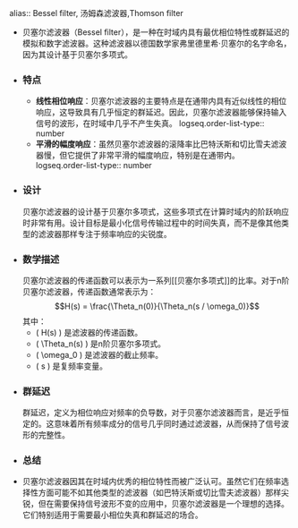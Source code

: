 alias:: Bessel filter, 汤姆森滤波器,Thomson filter

- 贝塞尔滤波器（Bessel filter），是一种在时域内具有最优相位特性或群延迟的模拟和数字滤波器。这种滤波器以德国数学家弗里德里希·贝塞尔的名字命名，因为其设计基于贝塞尔多项式。
- ### 特点
	- **线性相位响应**：贝塞尔滤波器的主要特点是在通带内具有近似线性的相位响应，这导致具有几乎恒定的群延迟。因此，贝塞尔滤波器能够保持输入信号的波形，在时域中几乎不产生失真。
	  logseq.order-list-type:: number
	- **平滑的幅度响应**：虽然贝塞尔滤波器的滚降率比巴特沃斯和切比雪夫滤波器慢，但它提供了非常平滑的幅度响应，特别是在通带内。
	  logseq.order-list-type:: number
- ### 设计
  贝塞尔滤波器的设计基于贝塞尔多项式，这些多项式在计算时域内的阶跃响应时非常有用。设计目标是最小化信号传输过程中的时间失真，而不是像其他类型的滤波器那样专注于频率响应的尖锐度。
- ### 数学描述
  贝塞尔滤波器的传递函数可以表示为一系列[[贝塞尔多项式]]的比率。对于n阶贝塞尔滤波器，传递函数通常表示为：
  $$H(s) = \frac{\Theta_n(0)}{\Theta_n(s / \omega_0)}$$
  其中：
	- \( H(s) \) 是滤波器的传递函数。
	- \( \Theta_n(s) \) 是n阶贝塞尔多项式。
	- \( \omega_0 \) 是滤波器的截止频率。
	- \( s \) 是复频率变量。
- ### 群延迟
  群延迟，定义为相位响应对频率的负导数，对于贝塞尔滤波器而言，是近乎恒定的。这意味着所有频率成分的信号几乎同时通过滤波器，从而保持了信号波形的完整性。
- ### 总结
- 贝塞尔滤波器因其在时域内优秀的相位特性而被广泛认可。虽然它们在频率选择性方面可能不如其他类型的滤波器（如巴特沃斯或切比雪夫滤波器）那样尖锐，但在需要保持信号波形不变的应用中，贝塞尔滤波器是一个理想的选择。它们特别适用于需要最小相位失真和群延迟的场合。
  <!--Converted by ToLogseq-->